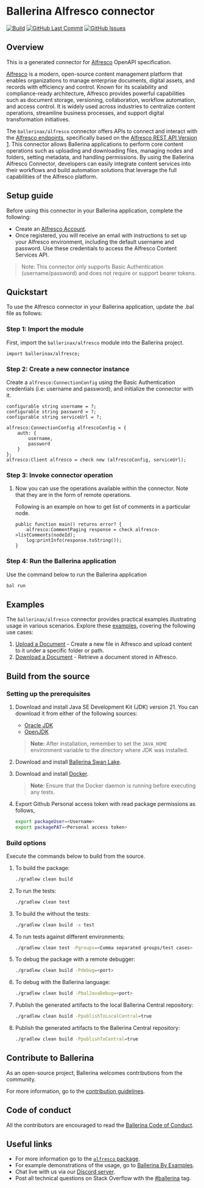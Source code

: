 # Ballerina Alfresco connector

[![Build](https://github.com/ballerina-platform/module-ballerinax-alfresco/actions/workflows/ci.yml/badge.svg)](https://github.com/ballerina-platform/module-ballerinax-alfresco/actions/workflows/ci.yml)
[![GitHub Last Commit](https://img.shields.io/github/last-commit/ballerina-platform/module-ballerinax-alfresco.svg)](https://github.com/ballerina-platform/module-ballerinax-alfresco/commits/master)
[![GitHub Issues](https://img.shields.io/github/issues/ballerina-platform/ballerina-library/module/alfresco.svg?label=Open%20Issues)](https://github.com/ballerina-platform/ballerina-library/labels/module%alfresco)

## Overview

This is a generated connector for [Alfresco](https://api-explorer.alfresco.com/api-explorer/) OpenAPI specification.

[Alfresco](https://www.hyland.com/en/solutions/products/alfresco-platform) is a modern, open-source content management platform that enables organizations to manage enterprise documents, digital assets, and records with efficiency and control. Known for its scalability and compliance-ready architecture, Alfresco provides powerful capabilities such as document storage, versioning, collaboration, workflow automation, and access control. It is widely used across industries to centralize content operations, streamline business processes, and support digital transformation initiatives.

The `ballerinax/alfresco` connector offers APIs to connect and interact with the [Alfresco endpoints](https://docs.alfresco.com/content-services/6.0/develop/rest-api-guide/), specifically based on the [Alfresco REST API Version 1](https://api-explorer.alfresco.com/api-explorer/). This connector allows Ballerina applications to perform core content operations such as uploading and downloading files, managing nodes and folders, setting metadata, and handling permissions. By using the Ballerina Alfresco Connector, developers can easily integrate content services into their workflows and build automation solutions that leverage the full capabilities of the Alfresco platform.

## Setup guide

Before using this connector in your Ballerina application, complete the following:

* Create an [Alfresco Account](https://www.alfresco.com/try-alfresco-acs).
* Once registered, you will receive an email with instructions to set up your Alfresco environment, including the default username and password. Use these credentials to access the Alfresco Content Services API.
> Note: This connector only supports Basic Authentication (username/password) and does not require or support bearer tokens.

## Quickstart

To use the Alfresco connector in your Ballerina application, update the .bal file as follows:

### Step 1: Import the module
First, import the `ballerinax/alfresco` module into the Ballerina project.
```ballerina
import ballerinax/alfresco;
```

### Step 2: Create a new connector instance
Create a `alfresco:ConnectionConfig` using the Basic Authentication credentials (i.e: username and password), and initialize the connector with it.
```ballerina
configurable string username = ?;
configurable string password = ?;
configurable string serviceUrl = ?;

alfresco:ConnectionConfig alfrescoConfig = {
    auth: {
        username,
        password
    }
};
alfresco:Client alfresco = check new (alfrescoConfig, serviceUrl);
```

### Step 3: Invoke connector operation
1. Now you can use the operations available within the connector. Note that they are in the form of remote operations.

    Following is an example on how to get list of comments in a particular node.
    ```ballerina
    public function main() returns error? {
        alfresco:CommentPaging response = check alfresco->listComments(nodeId);
        log:printInfo(response.toString());
    }
    ``` 

### Step 4: Run the Ballerina application
Use the command below to run the Ballerina application
```bash
bal run
```

## Examples

The `ballerinax/alfresco` connector provides practical examples illustrating usage in various scenarios. Explore these [examples](https://github.com/ballerina-platform/module-ballerinax-alfresco/tree/main/examples), covering the following use cases:

1. [Upload a Document](https://github.com/ballerina-platform/module-ballerinax-alfresco/tree/main/examples/upload-document) - Create a new file in Alfresco and upload content to it under a specific folder or path.
2. [Download a Document](https://github.com/ballerina-platform/module-ballerinax-alfresco/tree/main/examples/download-document) - Retrieve a document stored in Alfresco.

## Build from the source

### Setting up the prerequisites

1. Download and install Java SE Development Kit (JDK) version 21. You can download it from either of the following sources:

    * [Oracle JDK](https://www.oracle.com/java/technologies/downloads/)
    * [OpenJDK](https://adoptium.net/)

   > **Note:** After installation, remember to set the `JAVA_HOME` environment variable to the directory where JDK was installed.

2. Download and install [Ballerina Swan Lake](https://ballerina.io/).

3. Download and install [Docker](https://www.docker.com/get-started).

   > **Note**: Ensure that the Docker daemon is running before executing any tests.

4. Export Github Personal access token with read package permissions as follows,

    ```bash
    export packageUser=<Username>
    export packagePAT=<Personal access token>
    ```

### Build options

Execute the commands below to build from the source.

1. To build the package:

   ```bash
   ./gradlew clean build
   ```

2. To run the tests:

   ```bash
   ./gradlew clean test
   ```

3. To build the without the tests:

   ```bash
   ./gradlew clean build -x test
   ```

4. To run tests against different environments:

   ```bash
   ./gradlew clean test -Pgroups=<Comma separated groups/test cases>
   ```

5. To debug the package with a remote debugger:

   ```bash
   ./gradlew clean build -Pdebug=<port>
   ```

6. To debug with the Ballerina language:

   ```bash
   ./gradlew clean build -PbalJavaDebug=<port>
   ```

7. Publish the generated artifacts to the local Ballerina Central repository:

    ```bash
    ./gradlew clean build -PpublishToLocalCentral=true
    ```

8. Publish the generated artifacts to the Ballerina Central repository:

   ```bash
   ./gradlew clean build -PpublishToCentral=true
   ```

## Contribute to Ballerina

As an open-source project, Ballerina welcomes contributions from the community.

For more information, go to the [contribution guidelines](https://github.com/ballerina-platform/ballerina-lang/blob/master/CONTRIBUTING.md).

## Code of conduct

All the contributors are encouraged to read the [Ballerina Code of Conduct](https://ballerina.io/code-of-conduct).

## Useful links

* For more information go to the [`alfresco` package](https://central.ballerina.io/ballerinax/alfresco/latest).
* For example demonstrations of the usage, go to [Ballerina By Examples](https://ballerina.io/learn/by-example/).
* Chat live with us via our [Discord server](https://discord.gg/ballerinalang).
* Post all technical questions on Stack Overflow with the [#ballerina](https://stackoverflow.com/questions/tagged/ballerina) tag.
